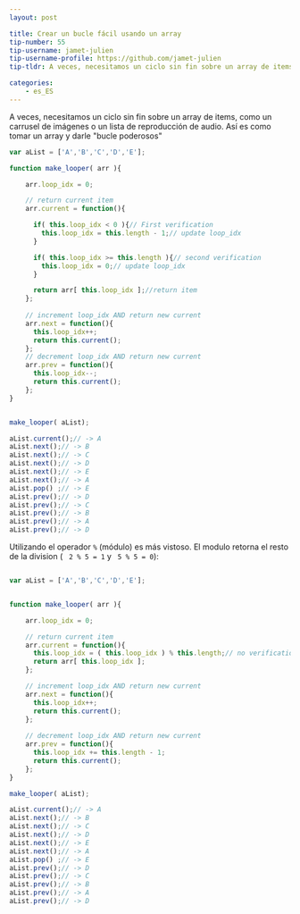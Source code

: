 ```yaml
---
layout: post

title: Crear un bucle fácil usando un array
tip-number: 55
tip-username: jamet-julien
tip-username-profile: https://github.com/jamet-julien
tip-tldr: A veces, necesitamos un ciclo sin fin sobre un array de items, como un carrusel de imágenes o un lista de reproducción de audio. Así es como tomar un array y darle "bucle poderosos"

categories:
    - es_ES
---
```


A veces, necesitamos un ciclo sin fin sobre un array de items, como un carrusel de imágenes o un lista de reproducción de audio. Así es como tomar un array y darle "bucle poderosos"

```js
var aList = ['A','B','C','D','E'];

function make_looper( arr ){

    arr.loop_idx = 0;

    // return current item
    arr.current = function(){

      if( this.loop_idx < 0 ){// First verification
        this.loop_idx = this.length - 1;// update loop_idx
      }

      if( this.loop_idx >= this.length ){// second verification
        this.loop_idx = 0;// update loop_idx
      }

      return arr[ this.loop_idx ];//return item
    };
    
    // increment loop_idx AND return new current
    arr.next = function(){
      this.loop_idx++;
      return this.current();
    };
    // decrement loop_idx AND return new current
    arr.prev = function(){
      this.loop_idx--;
      return this.current();
    };
}


make_looper( aList);

aList.current();// -> A
aList.next();// -> B
aList.next();// -> C
aList.next();// -> D
aList.next();// -> E
aList.next();// -> A
aList.pop() ;// -> E
aList.prev();// -> D
aList.prev();// -> C
aList.prev();// -> B
aList.prev();// -> A
aList.prev();// -> D
```

Utilizando el operador ```%``` (módulo) es más vistoso. El modulo retorna el resto de la division ( ``` 2 % 5 = 1``` y ``` 5 % 5 = 0```):

```js

var aList = ['A','B','C','D','E'];


function make_looper( arr ){

    arr.loop_idx = 0;

    // return current item
    arr.current = function(){
      this.loop_idx = ( this.loop_idx ) % this.length;// no verification !!
      return arr[ this.loop_idx ];
    };

    // increment loop_idx AND return new current
    arr.next = function(){
      this.loop_idx++;
      return this.current();
    };
    
    // decrement loop_idx AND return new current
    arr.prev = function(){
      this.loop_idx += this.length - 1;
      return this.current();
    };
}

make_looper( aList);

aList.current();// -> A
aList.next();// -> B
aList.next();// -> C
aList.next();// -> D
aList.next();// -> E
aList.next();// -> A
aList.pop() ;// -> E
aList.prev();// -> D
aList.prev();// -> C
aList.prev();// -> B
aList.prev();// -> A
aList.prev();// -> D
```
